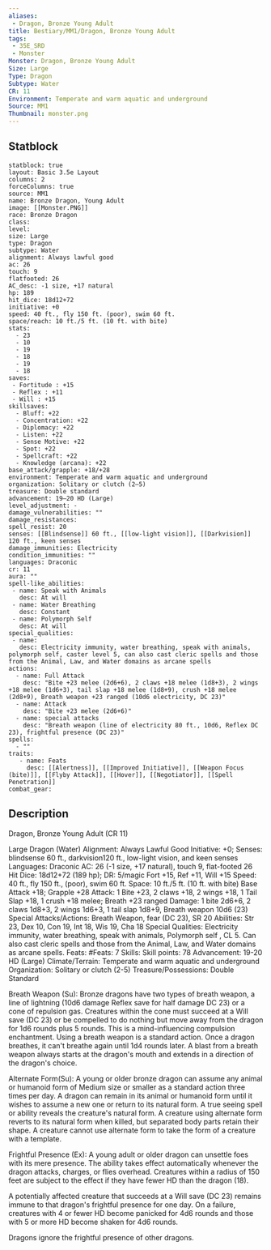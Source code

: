 ```yaml
---
aliases:
 - Dragon, Bronze Young Adult
title: Bestiary/MM1/Dragon, Bronze Young Adult
tags:
 - 35E_SRD
 - Monster
Monster: Dragon, Bronze Young Adult
Size: Large
Type: Dragon
Subtype: Water
CR: 11
Environment: Temperate and warm aquatic and underground
Source: MM1
Thumbnail: monster.png
---
```


## Statblock

```statblock
statblock: true
layout: Basic 3.5e Layout
columns: 2
forceColumns: true
source: MM1 
name: Bronze Dragon, Young Adult
image: [[Monster.PNG]]
race: Bronze Dragon
class: 
level: 
size: Large
type: Dragon
subtype: Water
alignment: Always lawful good
ac: 26
touch: 9
flatfooted: 26
AC_desc: -1 size, +17 natural
hp: 189
hit_dice: 18d12+72
initiative: +0
speed: 40 ft., fly 150 ft. (poor), swim 60 ft.
space/reach: 10 ft./5 ft. (10 ft. with bite)
stats:
  - 23
  - 10
  - 19
  - 18
  - 19
  - 18
saves:
 - Fortitude : +15
 - Reflex : +11
 - Will : +15
skillsaves:
  - Bluff: +22
  - Concentration: +22
  - Diplomacy: +22
  - Listen: +22
  - Sense Motive: +22
  - Spot: +22
  - Spellcraft: +22
  - Knowledge (arcana): +22
base_attack/grapple: +18/+28
environment: Temperate and warm aquatic and underground
organization: Solitary or clutch (2–5)
treasure: Double standard
advancement: 19–20 HD (Large)
level_adjustment: -
damage_vulnerabilities: ""
damage_resistances: 
spell_resist: 20
senses: [[Blindsense]] 60 ft., [[low-light vision]], [[Darkvision]] 120 ft., keen senses
damage_immunities: Electricity
condition_immunities: ""
languages: Draconic
cr: 11
aura: ""
spell-like_abilities:
 - name: Speak with Animals
   desc: At will
 - name: Water Breathing
   desc: Constant
 - name: Polymorph Self
   desc: At will
special_qualities:
 - name: 
   desc: Electricity immunity, water breathing, speak with animals, polymorph self, caster level 5, can also cast cleric spells and those from the Animal, Law, and Water domains as arcane spells
actions:
  - name: Full Attack
    desc: "Bite +23 melee (2d6+6), 2 claws +18 melee (1d8+3), 2 wings +18 melee (1d6+3), tail slap +18 melee (1d8+9), crush +18 melee (2d8+9), Breath weapon +23 ranged (10d6 electricity, DC 23)"
  - name: Attack
    desc: "Bite +23 melee (2d6+6)"
  - name: special attacks
    desc: "Breath weapon (line of electricity 80 ft., 10d6, Reflex DC 23), frightful presence (DC 23)"
spells:
  - ""
traits:
   - name: Feats
     desc: [[Alertness]], [[Improved Initiative]], [[Weapon Focus (bite)]], [[Flyby Attack]], [[Hover]], [[Negotiator]], [[Spell Penetration]]
combat_gear:  
```

## Description


Dragon, Bronze Young Adult (CR 11)

Large Dragon (Water)
Alignment: Always Lawful Good
Initiative: +0; Senses: blindsense 60 ft., darkvision120 ft., low-light vision, and keen senses
Languages: Draconic
AC: 26 (-1 size, +17 natural), touch 9, flat-footed 26
Hit Dice: 18d12+72 (189 hp); DR: 5/magic
Fort +15, Ref +11, Will +15 Speed: 40 ft., fly 150 ft., (poor), swim 60 ft.
Space: 10 ft./5 ft. (10 ft. with bite)
Base Attack +18; Grapple +28
Attack: 1 Bite +23, 2 claws +18, 2 wings +18, 1 Tail Slap +18, 1 crush +18 melee; Breath +23 ranged
Damage: 1 bite 2d6+6, 2 claws 1d8+3, 2 wings 1d6+3, 1 tail slap 1d8+9, Breath weapon 10d6 (23)
Special Attacks/Actions: Breath Weapon, fear (DC 23), SR 20 Abilities: Str 23, Dex 10, Con 19, Int 18, Wis 19, Cha 18
Special Qualities: Electricity immunity, water breathing, speak with animals, Polymorph self , CL 5. Can also cast cleric spells and those from the Animal, Law, and Water domains as arcane spells.
Feats: #Feats: 7
Skills: Skill points: 78
Advancement: 19-20 HD (Large) Climate/Terrain: Temperate and warm aquatic and underground
Organization: Solitary or clutch (2-5)
Treasure/Possessions: Double Standard



Breath Weapon (Su): Bronze dragons have two types of breath weapon, a line of lightning (10d6 damage Reflex save for half damage DC 23) or a cone of repulsion gas. Creatures within the cone must succeed at a Will save (DC 23) or be compelled to do nothing but move away from the dragon for 1d6 rounds plus 5 rounds. This is a mind-influencing compulsion enchantment. Using a breath weapon is a standard action. Once a dragon breathes, it can't breathe again until 1d4 rounds later. A blast from a breath weapon always starts at the dragon's mouth and extends in a direction of the dragon's choice.

Alternate Form(Su): A young or older bronze dragon can assume any animal or humanoid form of Medium size or smaller as a standard action three times per day. A dragon can remain in its animal or humanoid form until it wishes to assume a new one or return to its natural form. A true seeing spell or ability reveals the creature's natural form. A creature using alternate form reverts to its natural form when killed, but separated body parts retain their shape. A creature cannot use alternate form to take the form of a creature with a template.

Frightful Presence (Ex): A young adult or older dragon can unsettle foes with its mere presence. The ability takes effect automatically whenever the dragon attacks, charges, or flies overhead. Creatures within a radius of 150 feet are subject to the effect if they have fewer HD than the dragon (18).

A potentially affected creature that succeeds at a Will save (DC 23) remains immune to that dragon's frightful presence for one day. On a failure, creatures with 4 or fewer HD become panicked for 4d6 rounds and those with 5 or more HD become shaken for 4d6 rounds.

Dragons ignore the frightful presence of other dragons.